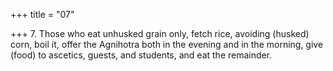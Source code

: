 +++
title = "07"

+++
7. Those who eat unhusked grain only, fetch rice, avoiding (husked) corn, boil it, offer the Agnihotra both in the evening and in the morning, give (food) to ascetics, guests, and students, and eat the remainder.
